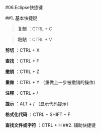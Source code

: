 #06.Eclipse快捷键

##1. 基本快捷键

> **复制** ：CTRL + C
 
> **粘贴** ：CTRL + V 
 
 **剪切** ：CTRL + X
 
 **查找** ：CTRL + F
 
 **撤销** ：CTRL + Z
 
 **重做** ：CTRL + Y （重做上一步被撤销的操作）
 
 **注释** ：CTRL + /
 
 **提示** ：ALT + /  （显示代码提示）
 
 **格式化代码** ：CTRL + SHIFT + F 
 
 **查找文件或字符** ：CTRL + H
##2. 辅助快捷键


